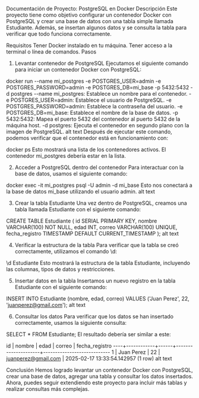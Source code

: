 Documentación de Proyecto: PostgreSQL en Docker
Descripción
Este proyecto tiene como objetivo configurar un contenedor Docker con PostgreSQL y crear una base de datos con una tabla simple llamada Estudiante. Además, se insertan algunos datos y se consulta la tabla para verificar que todo funciona correctamente.

Requisitos
Tener Docker instalado en tu máquina.
Tener acceso a la terminal o línea de comandos.
Pasos
1. Levantar contenedor de PostgreSQL
Ejecutamos el siguiente comando para iniciar un contenedor Docker con PostgreSQL:

docker run --name mi_postgres -e POSTGRES_USER=admin -e POSTGRES_PASSWORD=admin -e POSTGRES_DB=mi_base -p 5432:5432 -d postgres
--name mi_postgres: Establece un nombre para el contenedor.
-e POSTGRES_USER=admin: Establece el usuario de PostgreSQL.
-e POSTGRES_PASSWORD=admin: Establece la contraseña del usuario.
-e POSTGRES_DB=mi_base: Establece el nombre de la base de datos.
-p 5432:5432: Mapea el puerto 5432 del contenedor al puerto 5432 de la máquina host.
-d postgres: Ejecuta el contenedor en segundo plano con la imagen de PostgreSQL. alt text
Después de ejecutar este comando, podemos verificar que el contenedor está en funcionamiento con:

docker ps
Esto mostrará una lista de los contenedores activos. El contenedor mi_postgres debería estar en la lista.

2. Acceder a PostgreSQL dentro del contenedor
Para interactuar con la base de datos, usamos el siguiente comando:

docker exec -it mi_postgres psql -U admin -d mi_base
Esto nos conectará a la base de datos mi_base utilizando el usuario admin. alt text

3. Crear la tabla Estudiante
Una vez dentro de PostgreSQL, creamos una tabla llamada Estudiante con el siguiente comando:

CREATE TABLE Estudiante (
  id SERIAL PRIMARY KEY,
  nombre VARCHAR(100) NOT NULL,
  edad INT,
  correo VARCHAR(100) UNIQUE,
  fecha_registro TIMESTAMP DEFAULT CURRENT_TIMESTAMP
);
alt text

4. Verificar la estructura de la tabla
Para verificar que la tabla se creó correctamente, utilizamos el comando \d:

\d Estudiante
Esto mostrará la estructura de la tabla Estudiante, incluyendo las columnas, tipos de datos y restricciones.

5. Insertar datos en la tabla
Insertamos un nuevo registro en la tabla Estudiante con el siguiente comando:

INSERT INTO Estudiante (nombre, edad, correo) VALUES ('Juan Perez', 22, 'juanperez@gmail.com');
alt text

6. Consultar los datos
Para verificar que los datos se han insertado correctamente, usamos la siguiente consulta:

SELECT * FROM Estudiante;
El resultado debería ser similar a este:

 id |   nombre   | edad |       correo        |       fecha_registro
----+------------+------+---------------------+----------------------------
  1 | Juan Perez |   22 | juanperez@gmail.com | 2025-02-17 13:33:54.142957
(1 row)
alt text

Conclusión
Hemos logrado levantar un contenedor Docker con PostgreSQL, crear una base de datos, agregar una tabla y consultar los datos insertados. Ahora, puedes seguir extendiendo este proyecto para incluir más tablas y realizar consultas más complejas.

